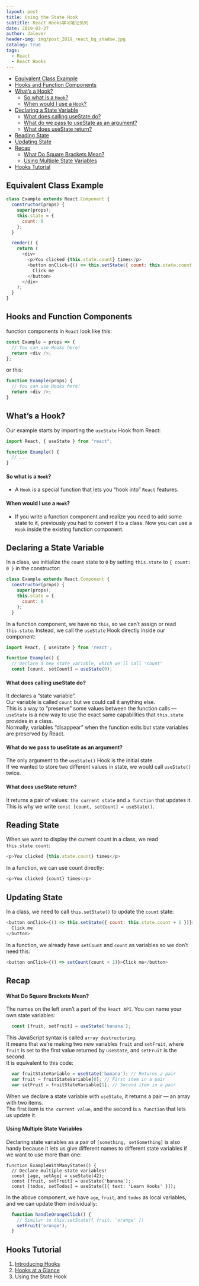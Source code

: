 ```yaml
---
layout: post
title: Using the State Hook
subtitle: React Hooks学习笔记系列
date: 2019-03-27
author: Jalever
header-img: img/post_2019_react_bg_shadow.jpg
catalog: true
tags:
  - React
  - React Hooks
---
```


- [Equivalent Class Example](#equivalent-class-example)
- [Hooks and Function Components](#hooks-and-function-components)
- [What’s a Hook?](#whats-a-hook)
    - [So what is a `Hook`?](#so-what-is-a-hook)
    - [When would I use a `Hook`?](#when-would-i-use-a-hook)
- [Declaring a State Variable](#declaring-a-state-variable)
    - [What does calling useState do?](#what-does-calling-usestate-do)
    - [What do we pass to useState as an argument?](#what-do-we-pass-to-usestate-as-an-argument)
    - [What does useState return?](#what-does-usestate-return)
- [Reading State](#reading-state)
- [Updating State](#updating-state)
- [Recap](#recap)
    - [What Do Square Brackets Mean?](#what-do-square-brackets-mean)
    - [Using Multiple State Variables](#using-multiple-state-variables)
- [Hooks Tutorial](#hooks-tutorial)

## Equivalent Class Example

```javascript
class Example extends React.Component {
  constructor(props) {
    super(props);
    this.state = {
      count: 0
    };
  }

  render() {
    return (
      <div>
        <p>You clicked {this.state.count} times</p>
        <button onClick={() => this.setState({ count: this.state.count + 1 })}>
          Click me
        </button>
      </div>
    );
  }
}
```

## Hooks and Function Components

function components in `React` look like this:

```javascript
const Example = props => {
  // You can use Hooks here!
  return <div />;
};
```

or this:

```javascript
function Example(props) {
  // You can use Hooks here!
  return <div />;
}
```

## What’s a Hook?

Our example starts by importing the `useState` Hook from React:

```javascript
import React, { useState } from "react";

function Example() {
  // ...
}
```

#### So what is a `Hook`?

- A `Hook` is a special function that lets you “hook into” `React` features.

#### When would I use a `Hook`?

- If you write a function component and realize you need to add some state to it, previously you had to convert it to a class. Now you can use a `Hook` inside the existing function component.

## Declaring a State Variable

In a class, we initialize the `count` state to `0` by setting `this.state` to `{ count: 0 }` in the constructor:

```javascript
class Example extends React.Component {
  constructor(props) {
    super(props);
    this.state = {
      count: 0
    };
  }
```

In a function component, we have no `this`, so we can’t assign or read `this.state`. Instead, we call the `useState` Hook directly inside our component:

```javascript
import React, { useState } from 'react';

function Example() {
  // Declare a new state variable, which we'll call "count"
  const [count, setCount] = useState(0);

```

#### What does calling useState do?

It declares a “state variable”.<br>
Our variable is called `count` but we could call it anything else.<br>
This is a way to “preserve” some values between the function calls — `useState` is a new way to use the exact same capabilities that `this.state` provides in a class. <br>
Normally, variables “disappear” when the function exits but state variables are preserved by React.<br>

#### What do we pass to useState as an argument?

The only argument to the `useState()` Hook is the initial state.<br>
If we wanted to store two different values in state, we would call `useState()` twice.<br>

#### What does useState return?

It returns a pair of values: `the current state` and `a function` that updates it. <br>
This is why we write `const [count, setCount] = useState()`.

## Reading State

When we want to display the current count in a class, we read `this.state.count`:

```javascript
<p>You clicked {this.state.count} times</p>
```

In a function, we can use count directly:

```javascript
<p>You clicked {count} times</p>
```

## Updating State

In a class, we need to call `this.setState()` to update the `count` state:

```javascript
<button onClick={() => this.setState({ count: this.state.count + 1 })}>
  Click me
</button>
```

In a function, we already have `setCount` and `count` as variables so we don’t need this:

```javascript
<button onClick={() => setCount(count + 1)}>Click me</button>
```

## Recap

#### What Do Square Brackets Mean?
The names on the left aren’t a part of the `React API`. 
You can name your own state variables:
```javascript
  const [fruit, setFruit] = useState('banana');
```
This JavaScript syntax is called `array destructuring`. <br>
It means that we’re making two new variables `fruit` and `setFruit`, where `fruit` is set to the first value returned by `useState`, and `setFruit` is the second. <br>
It is equivalent to this code:
```javascript
  var fruitStateVariable = useState('banana'); // Returns a pair
  var fruit = fruitStateVariable[0]; // First item in a pair
  var setFruit = fruitStateVariable[1]; // Second item in a pair
```
When we declare a state variable with `useState`, it returns a pair — an array with two items. <br>
The first item is `the current value`, and the second is `a function` that lets us update it. 

#### Using Multiple State Variables
Declaring state variables as a pair of `[something, setSomething]` is also handy because it lets us give different names to different state variables if we want to use more than one:
```javascrit
function ExampleWithManyStates() {
  // Declare multiple state variables!
  const [age, setAge] = useState(42);
  const [fruit, setFruit] = useState('banana');
  const [todos, setTodos] = useState([{ text: 'Learn Hooks' }]);
```
In the above component, we have `age`, `fruit`, and `todos` as local variables, and we can update them individually:
```javascript
  function handleOrangeClick() {
    // Similar to this.setState({ fruit: 'orange' })
    setFruit('orange');
  }
```

## Hooks Tutorial
1. [Introducing Hooks](https://jalever.github.io/2019/03/27/Introducing-Hooks/)
2. [Hooks at a Glance](https://jalever.github.io/2019/03/27/Hooks-at-a-Glance/)
3. Using the State Hook